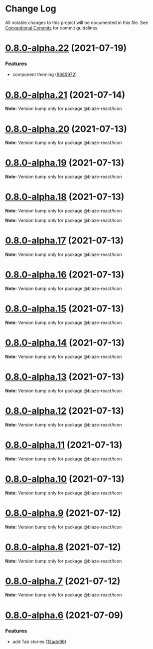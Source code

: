# Change Log

All notable changes to this project will be documented in this file.
See [Conventional Commits](https://conventionalcommits.org) for commit guidelines.

# [0.8.0-alpha.22](https://github.com/thebyte9/blaze-components-react/compare/v0.8.0-alpha.21...v0.8.0-alpha.22) (2021-07-19)


### Features

* component theming ([9685972](https://github.com/thebyte9/blaze-components-react/commit/9685972039dfd10f924b69b5962710c55579e27d))





# [0.8.0-alpha.21](https://github.com/thebyte9/blaze-components-react/compare/v0.8.0-alpha.20...v0.8.0-alpha.21) (2021-07-14)

**Note:** Version bump only for package @blaze-react/icon





# [0.8.0-alpha.20](https://github.com/thebyte9/blaze-components-react/compare/v0.8.0-alpha.19...v0.8.0-alpha.20) (2021-07-13)

**Note:** Version bump only for package @blaze-react/icon





# [0.8.0-alpha.19](https://github.com/thebyte9/blaze-components-react/compare/v0.8.0-alpha.18...v0.8.0-alpha.19) (2021-07-13)

**Note:** Version bump only for package @blaze-react/icon





# [0.8.0-alpha.18](https://github.com/thebyte9/blaze-components-react/compare/v0.8.0-alpha.17...v0.8.0-alpha.18) (2021-07-13)

**Note:** Version bump only for package @blaze-react/icon







**Note:** Version bump only for package @blaze-react/icon





# [0.8.0-alpha.17](https://github.com/thebyte9/blaze-components-react/compare/v0.8.0-alpha.16...v0.8.0-alpha.17) (2021-07-13)

**Note:** Version bump only for package @blaze-react/icon





# [0.8.0-alpha.16](https://github.com/thebyte9/blaze-components-react/compare/v0.8.0-alpha.15...v0.8.0-alpha.16) (2021-07-13)

**Note:** Version bump only for package @blaze-react/icon





# [0.8.0-alpha.15](https://github.com/thebyte9/blaze-components-react/compare/v0.8.0-alpha.14...v0.8.0-alpha.15) (2021-07-13)

**Note:** Version bump only for package @blaze-react/icon





# [0.8.0-alpha.14](https://github.com/thebyte9/blaze-components-react/compare/v0.8.0-alpha.13...v0.8.0-alpha.14) (2021-07-13)

**Note:** Version bump only for package @blaze-react/icon





# [0.8.0-alpha.13](https://github.com/thebyte9/blaze-components-react/compare/v0.8.0-alpha.12...v0.8.0-alpha.13) (2021-07-13)

**Note:** Version bump only for package @blaze-react/icon





# [0.8.0-alpha.12](https://github.com/thebyte9/blaze-components-react/compare/v0.8.0-alpha.11...v0.8.0-alpha.12) (2021-07-13)

**Note:** Version bump only for package @blaze-react/icon





# [0.8.0-alpha.11](https://github.com/thebyte9/blaze-components-react/compare/v0.8.0-alpha.10...v0.8.0-alpha.11) (2021-07-13)

**Note:** Version bump only for package @blaze-react/icon





# [0.8.0-alpha.10](https://github.com/thebyte9/blaze-components-react/compare/v0.8.0-alpha.9...v0.8.0-alpha.10) (2021-07-13)

**Note:** Version bump only for package @blaze-react/icon





# [0.8.0-alpha.9](https://github.com/thebyte9/blaze-components-react/compare/v0.8.0-alpha.8...v0.8.0-alpha.9) (2021-07-12)

**Note:** Version bump only for package @blaze-react/icon





# [0.8.0-alpha.8](https://github.com/thebyte9/blaze-components-react/compare/v0.8.0-alpha.7...v0.8.0-alpha.8) (2021-07-12)

**Note:** Version bump only for package @blaze-react/icon





# [0.8.0-alpha.7](https://github.com/thebyte9/blaze-components-react/compare/v0.8.0-alpha.6...v0.8.0-alpha.7) (2021-07-12)

**Note:** Version bump only for package @blaze-react/icon





# [0.8.0-alpha.6](https://github.com/thebyte9/blaze-components-react/compare/v0.8.0-alpha.3...v0.8.0-alpha.6) (2021-07-09)


### Features

* add Tab stories ([13adc96](https://github.com/thebyte9/blaze-components-react/commit/13adc969d8e58179e2ba661039b2e2c4a491e9fd))
